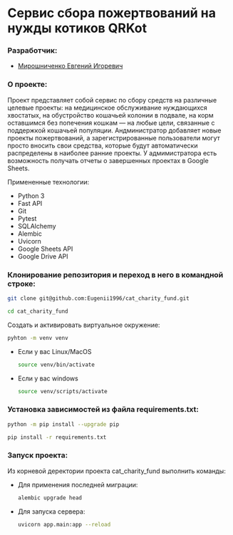 # Сервис сбора пожертвований на нужды котиков QRKot

### Разработчик:

 - [Мирошниченко Евгений Игоревич](https://github.com/Eugenii1996)

### О проекте:

Проект представляет собой сервис по сбору средств на различные целевые проекты: 
на медицинское обслуживание нуждающихся хвостатых, на обустройство кошачьей колонии в подвале, 
на корм оставшимся без попечения кошкам — на любые цели, связанные с поддержкой кошачьей популяции.
Андминистратор добавляет новые проекты пожертвований, а зарегистрированные пользователи могут просто 
вносить свои средства, которые будут автоматически распределены в наиболее ранние проекты.
У адмимистратора есть возможность получать отчеты о завершенных проектах в Google Sheets.

Примененные технологии:
 - Python 3
 - Fast API
 - Git
 - Pytest
 - SQLAlchemy
 - Alembic
 - Uvicorn
 - Google Sheets API
 - Google Drive API

### Клонирование репозитория и переход в него в командной строке:

```bash
git clone git@github.com:Eugenii1996/cat_charity_fund.git
```

```bash
cd cat_charity_fund
```

Cоздать и активировать виртуальное окружение:

```bash
pyhton -m venv venv
```

* Если у вас Linux/MacOS

    ```bash
    source venv/bin/activate
    ```

* Если у вас windows

    ```bash
    source venv/scripts/activate
    ```

### Установка зависимостей из файла requirements.txt:

```bash
python -m pip install --upgrade pip
```

```bash
pip install -r requirements.txt
```

### Запуск проекта:

Из корневой деректории проекта cat_charity_fund выполнить команды:

* Для применения последней миграции:

    ```bash
    alembic upgrade head
    ```

* Для запуска сервера:

    ```bash
    uvicorn app.main:app --reload 
    ```
